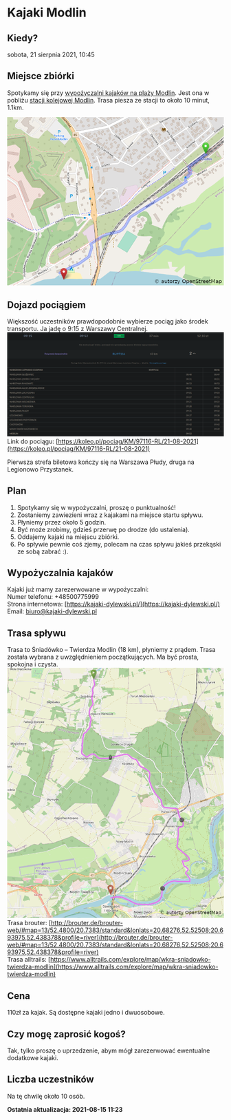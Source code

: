 # Kajaki Modlin

## Kiedy?
sobota, 21 sierpnia 2021, 10:45

## Miejsce zbiórki
Spotykamy się przy [wypożyczalni kajaków na plaży Modlin](https://www.openstreetmap.org/node/5409544744). Jest ona w pobliżu [stacji kolejowej Modlin](https://www.openstreetmap.org/node/6586706975).
Trasa piesza ze stacji to około 10 minut, 1.1km.

[![trasa wypożyczalnia](mapa-zbiorka.png)](mapa-zbiorka.png)

## Dojazd pociągiem
Większość uczestników prawdopodobnie wybierze pociąg jako środek transportu. Ja jadę o 9:15 z Warszawy Centralnej.
[![trasa pociąg](pociag.png)](pociag.png)
Link do pociągu: [https://koleo.pl/pociag/KM/97116-RL/21-08-2021](https://koleo.pl/pociag/KM/97116-RL/21-08-2021)

Pierwsza strefa biletowa kończy się na Warszawa Płudy, druga na Legionowo Przystanek.

## Plan
1. Spotykamy się w wypożyczalni, proszę o punktualność!
2. Zostaniemy zawiezieni wraz z kajakami na miejsce startu spływu.
3. Płyniemy przez około 5 godzin.
4. Być może zrobimy, gdzieś przerwę po drodze (do ustalenia).
5. Oddajemy kajaki na miejscu zbiórki.
6. Po spływie pewnie coś zjemy, polecam na czas spływu jakieś przekąski ze sobą zabrać :).

## Wypożyczalnia kajaków
Kajaki już mamy zarezerwowane w wypożyczalni:  
Numer telefonu: +48500775999  
Strona internetowa: [https://kajaki-dylewski.pl/](https://kajaki-dylewski.pl/)  
Email: biuro@kajaki-dylewski.pl

## Trasa spływu
Trasa to Śniadówko – Twierdza Modlin (18 km), płyniemy z prądem. Trasa została wybrana z uwzględnieniem początkujących. Ma być prosta, spokojna i czysta.
[![trasa spływu](trasa.png)](trasa.png)  
Trasa brouter: [http://brouter.de/brouter-web/#map=13/52.4800/20.7383/standard&lonlats=20.68276,52.52508;20.693975,52.438378&profile=river](http://brouter.de/brouter-web/#map=13/52.4800/20.7383/standard&lonlats=20.68276,52.52508;20.693975,52.438378&profile=river)  
Trasa alltrails: [https://www.alltrails.com/explore/map/wkra-sniadowko-twierdza-modlin](https://www.alltrails.com/explore/map/wkra-sniadowko-twierdza-modlin)

## Cena
110zł za kajak. Są dostępne kajaki jedno i dwuosobowe.

## Czy mogę zaprosić kogoś?
Tak, tylko proszę o uprzedzenie, abym mógł zarezerwować ewentualne dodatkowe kajaki.

## Liczba uczestników
Na tę chwilę około 10 osób.

**Ostatnia aktualizacja: 2021-08-15 11:23**
